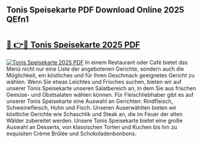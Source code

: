 ## Tonis Speisekarte PDF Download Online 2025 QEfn1

# <h2><a href="http://gcdcvk.nevu.top/?p=Tonis+Speisekarte">🔗 👉🔴 Tonis Speisekarte 2025 PDF</a></h2>

[![Tonis Speisekarte 2025 PDF](https://i.imgur.com/dBaPXMq.png)](http://gcdcvk.nevu.top/?p=Tonis+Speisekarte)
In einem Restaurant oder Café bietet das Menü nicht nur eine Liste der angebotenen Gerichte, sondern auch die Möglichkeit, ein köstliches und für Ihren Geschmack geeignetes Gericht zu wählen. Wenn Sie etwas Leichtes und Frisches suchen, bieten wir auf unserer Tonis Speisekarte unseren Salatbereich an, in dem Sie aus frischen Gemüse- und Obstsalaten wählen können. Für Fleischliebhaber gibt es auf unserer Tonis Speisekarte eine Auswahl an Gerichten: Rindfleisch, Schweinefleisch, Huhn und Fisch. Unseren Auserwählten bieten wir köstliche Gerichte wie Schaschlik und Steak an, die im Feuer der alten Wälder zubereitet werden. Unsere Tonis Speisekarte bietet eine große Auswahl an Desserts, von klassischen Torten und Kuchen bis hin zu exquisiten Crème Brûlée und Schokoladenbonbons.
